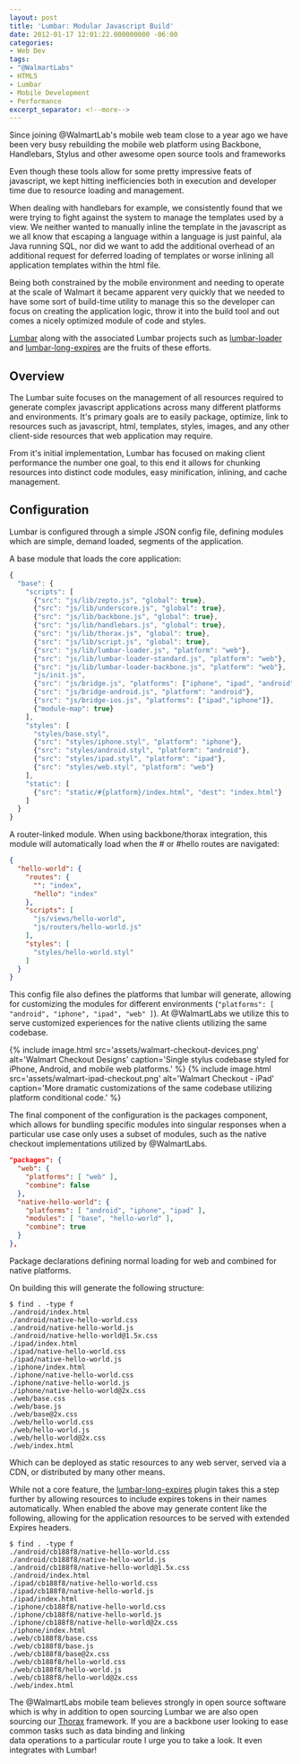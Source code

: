 ```yaml
---
layout: post
title: 'Lumbar: Modular Javascript Build'
date: 2012-01-17 12:01:22.000000000 -06:00
categories:
- Web Dev
tags:
- "@WalmartLabs"
- HTML5
- Lumbar
- Mobile Development
- Performance
excerpt_separator: <!--more-->
---
```


Since joining @WalmartLab's mobile web team close to a year ago we have been very busy rebuilding the mobile web platform using Backbone, Handlebars, Stylus and other awesome open source tools and frameworks

Even though these tools allow for some pretty impressive feats of javascript, we kept hitting inefficiencies both in execution and developer time due to resource loading and management.

When dealing with handlebars for example, we consistently found that we were trying to fight against the system to manage the templates used by a view. We neither wanted to manually inline the template in the javascript as we all know that escaping a language within a language is just painful, ala Java running SQL, nor did we want to add the additional overhead of an additional request for deferred loading of templates or worse inlining all application templates within the html file.

Being both constrained by the mobile environment and needing to operate at the scale of Walmart it became apparent very quickly that we needed to have some sort of build-time utility to manage this so the developer can focus on creating the application logic, throw it into the build tool and out comes a nicely optimized module of code and styles.

[Lumbar](http://walmartlabs.github.com/lumbar) along with the associated Lumbar projects such as [lumbar-loader](https://github.com/walmartlabs/lumbar-loader) and [lumbar-long-expires](https://github.com/walmartlabs/lumbar-long-expires) are the fruits of these efforts.

<!--more-->


## Overview

The Lumbar suite focuses on the management of all resources required to generate complex javascript applications across many different platforms and environments. It's primary goals are to easily package, optimize, link to resources such as javascript, html, templates, styles, images, and any other client-side resources that web application may require.

From it's initial implementation, Lumbar has focused on making client performance the number one goal, to this end it allows for chunking resources into distinct code modules, easy minification, inlining, and cache management.

## Configuration

Lumbar is configured through a simple JSON config file, defining modules which are simple, demand loaded, segments of the application.

A base module that loads the core application:

```javascript
{
  "base": {
    "scripts": [
      {"src": "js/lib/zepto.js", "global": true},
      {"src": "js/lib/underscore.js", "global": true},
      {"src": "js/lib/backbone.js", "global": true},
      {"src": "js/lib/handlebars.js", "global": true},
      {"src": "js/lib/thorax.js", "global": true},
      {"src": "js/lib/script.js", "global": true},
      {"src": "js/lib/lumbar-loader.js", "platform": "web"},
      {"src": "js/lib/lumbar-loader-standard.js", "platform": "web"},
      {"src": "js/lib/lumbar-loader-backbone.js", "platform": "web"},
      "js/init.js",
      {"src": "js/bridge.js", "platforms": ["iphone", "ipad", "android"]},
      {"src": "js/bridge-android.js", "platform": "android"},
      {"src": "js/bridge-ios.js", "platforms": ["ipad","iphone"]},
      {"module-map": true}
    ],
    "styles": [
      "styles/base.styl",
      {"src": "styles/iphone.styl", "platform": "iphone"},
      {"src": "styles/android.styl", "platform": "android"},
      {"src": "styles/ipad.styl", "platform": "ipad"},
      {"src": "styles/web.styl", "platform": "web"}
    ],
    "static": [
      {"src": "static/#{platform}/index.html", "dest": "index.html"}
    ]
  }
}
```

A router-linked module. When using backbone/thorax integration, this module will automatically load when the # or #hello routes are navigated:

```json
{
  "hello-world": {
    "routes": {
      "": "index",
      "hello": "index"
    },
    "scripts": [
      "js/views/hello-world",
      "js/routers/hello-world.js"
    ],
    "styles": [
      "styles/hello-world.styl"
    ]
  }
}
```

This config file also defines the platforms that lumbar will generate, allowing for customizing the modules for different environments (`"platforms": [ "android", "iphone", "ipad", "web" ]`). At @WalmartLabs we utilize this to serve customized experiences for the native clients utilizing the same codebase.

{% include image.html
    src='assets/walmart-checkout-devices.png'
    alt='Walmart Checkout Designs'
    caption='Single stylus codebase styled for iPhone, Android, and mobile web platforms.'
%}
{% include image.html
    src='assets/walmart-ipad-checkout.png'
    alt='Walmart Checkout - iPad'
    caption='More dramatic customizations of the same codebase utilizing platform conditional code.'
%}

The final component of the configuration is the packages component, which allows for bundling specific modules into singular responses when a particular use case only uses a subset of modules, such as the native checkout implementations utilized by @WalmartLabs.


```json
"packages": {
  "web": {
    "platforms": [ "web" ],
    "combine": false
  },
  "native-hello-world": {
    "platforms": [ "android", "iphone", "ipad" ],
    "modules": [ "base", "hello-world" ],
    "combine": true
  }
},
```

Package declarations defining normal loading for web and combined for native platforms.


On building this will generate the following structure:

```
$ find . -type f
./android/index.html
./android/native-hello-world.css
./android/native-hello-world.js
./android/native-hello-world@1.5x.css
./ipad/index.html
./ipad/native-hello-world.css
./ipad/native-hello-world.js
./iphone/index.html
./iphone/native-hello-world.css
./iphone/native-hello-world.js
./iphone/native-hello-world@2x.css
./web/base.css
./web/base.js
./web/base@2x.css
./web/hello-world.css
./web/hello-world.js
./web/hello-world@2x.css
./web/index.html
```

Which can be deployed as static resources to any web server, served via a CDN, or distributed by many other means.

While not a core feature, the [lumbar-long-expires](”https://github.com/walmartlabs/lumbar-long-expires”) plugin takes this a step further by allowing resources to include expires tokens in their names automatically. When enabled the above may generate content like the following, allowing for the application resources to be served with extended Expires headers.

```
$ find . -type f
./android/cb188f8/native-hello-world.css
./android/cb188f8/native-hello-world.js
./android/cb188f8/native-hello-world@1.5x.css
./android/index.html
./ipad/cb188f8/native-hello-world.css
./ipad/cb188f8/native-hello-world.js
./ipad/index.html
./iphone/cb188f8/native-hello-world.css
./iphone/cb188f8/native-hello-world.js
./iphone/cb188f8/native-hello-world@2x.css
./iphone/index.html
./web/cb188f8/base.css
./web/cb188f8/base.js
./web/cb188f8/base@2x.css
./web/cb188f8/hello-world.css
./web/cb188f8/hello-world.js
./web/cb188f8/hello-world@2x.css
./web/index.html
```

The @WalmartLabs mobile team believes strongly in open source software which is why in addition to open sourcing Lumbar we are also open sourcing our [Thorax](http://walmartlabs.github.com/thorax) framework. If you are a backbone user looking to ease common tasks such as data binding and linking<br />
data operations to a particular route I urge you to take a look. It even integrates with Lumbar!
